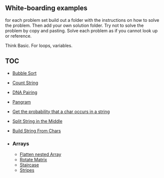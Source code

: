 ## White-boarding examples

for each problem set build out a folder with the instructions on how to solve the problem.  Then add your own solution folder.  Try not to solve the problem by copy and pasting.  Solve each problem as if you cannot look up or reference.

Think Basic.  For loops, variables.

## TOC

 - [Bubble Sort](./bubbleSort)
 - [Count String](./countString)
 - [DNA Pairing](./dnaPairing)
 - [Pangram](./pangram)
 - [Get the probability that a char occurs in a string](./probOfCharInString)
 - [Split String in the Middle](./splitMiddleStr)
 - [Build String From Chars](./buildStrFromChars) 

 - ### Arrays
   - [Flatten nested Array](./Arrays/flattenNestedArray)
   - [Rotate Matrix](./Arrays/twoDimensionalArrays/rotateMatrix)
   - [Staircase](./Arrays/twoDimensionalArrays/staircase)
   - [Stripes](./Arrays/twoDimensionalArrays/stripes)
